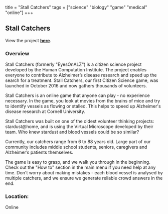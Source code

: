 title = "Stall Catchers"
tags = ["science" "biology" "game" "medical" "online"]
+++

## Stall Catchers

View the project [**here**](https://stallcatchers.com/main#).

### Overview

Stall Catchers (formerly "EyesOnALZ") is a citizen science project developed by the Human Computation Institute. The project enables everyone to contribute to Alzheimer’s disease research and speed up the search for a treatment. Stall Catchers, our first Citizen Science game, was launched in October 2016 and now gathers thousands of volunteers.

Stall Catchers is an online game that anyone can play - no experience necessary. In the game, you look at movies from the brains of mice and try to identify vessels as flowing or stalled. This helps to speed up Alzheimer's disease research at Cornell University.

Stall Catchers was built on one of the oldest volunteer thinking projects: stardust@home, and is using the Virtual Microscope developed by their team. Who knew stardust and blood vessels could be so similar?

Currently, our catchers range from 6 to 88 years old. Large part of our community includes middle school students, seniors, caregivers and Alzheimer’s patients themselves.

The game is easy to grasp, and we walk you through in the beginning. Check out the "How to" section in the main menu if you need help at any time. Don't worry about making mistakes - each blood vessel is analysed by multiple catchers, and we ensure we generate reliable crowd answers in the end.

### Location:
Online
